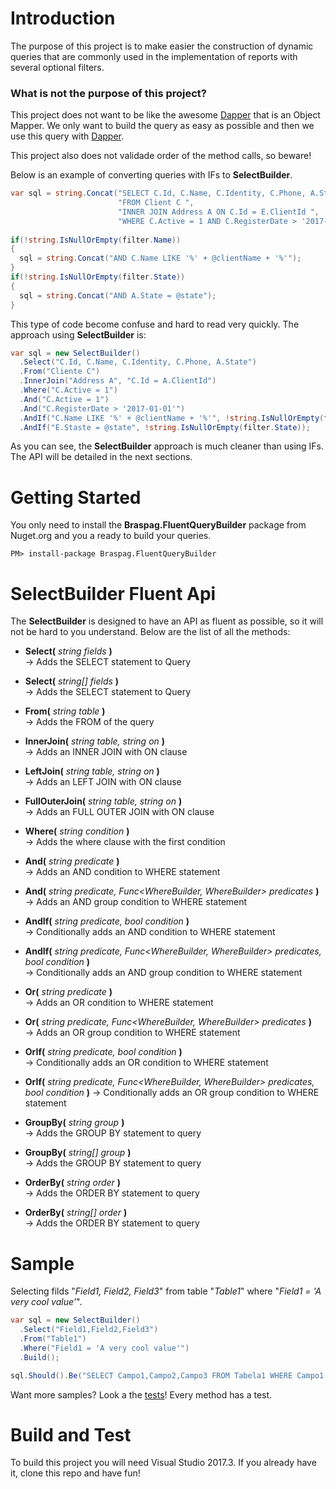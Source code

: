# Introduction 

The purpose of this project is to make easier the construction of dynamic queries that are commonly used in the implementation of reports with several optional filters.

### What is not the purpose of this project?

This project does not want to be like the awesome [Dapper](https://github.com/StackExchange/Dapper) that is an Object Mapper. We only want to build the query as easy as possible and then we use this query with [Dapper](https://github.com/StackExchange/Dapper).

This project also does not validade order of the method calls, so beware!

Below is an example of converting queries with IFs to **SelectBuilder**.

``` csharp
var sql = string.Concat("SELECT C.Id, C.Name, C.Identity, C.Phone, A.State ",
                        "FROM Client C ",
                        "INNER JOIN Address A ON C.Id = E.ClientId ",
                        "WHERE C.Active = 1 AND C.RegisterDate > '2017-01-01'";
                        
if(!string.IsNullOrEmpty(filter.Name))
{
  sql = string.Concat("AND C.Name LIKE '%' + @clientName + '%'");
}
if(!string.IsNullOrEmpty(filter.State))
{
  sql = string.Concat("AND A.State = @state");
}
```
This type of code become confuse and hard to read very quickly. The approach using **SelectBuilder** is:
``` csharp
var sql = new SelectBuilder()
  .Select("C.Id, C.Name, C.Identity, C.Phone, A.State")
  .From("Cliente C")
  .InnerJoin("Address A", "C.Id = A.ClientId")
  .Where("C.Active = 1")
  .And("C.Active = 1")
  .And("C.RegisterDate > '2017-01-01'")
  .AndIf("C.Name LIKE '%' + @clientName + '%'", !string.IsNullOrEmpty(filter.Name))
  .AndIf("E.Staste = @state", !string.IsNullOrEmpty(filter.State));
```
As you can see, the **SelectBuilder** approach is much cleaner than using IFs. The API will be detailed in the next sections.

# Getting Started
You only need to install the **Braspag.FluentQueryBuilder** package from Nuget.org and you a ready to build your queries.
```
PM> install-package Braspag.FluentQueryBuilder
```

# SelectBuilder Fluent Api
The **SelectBuilder** is designed to have an API as fluent as possible, so it will not be hard to you understand. Below are the list of all the methods:

- **Select(** *string fields* **)**   
  &rarr; Adds the SELECT statement to Query

- **Select(** *string[] fields* **)**   
  &rarr; Adds the SELECT statement to Query
  
- **From(** *string table* **)**   
  &rarr; Adds the FROM of the query

- **InnerJoin(** *string table, string on* **)**    
  &rarr; Adds an INNER JOIN with ON clause

- **LeftJoin(** *string table, string on* **)**   
  &rarr; Adds an LEFT JOIN with ON clause

- **FullOuterJoin(** *string table, string on* **)**    
  &rarr; Adds an FULL OUTER JOIN with ON clause

- **Where(** *string condition* **)**    
  &rarr; Adds the where clause with the first condition

- **And(** *string predicate* **)**   
  &rarr;  Adds an AND condition to WHERE statement

- **And(** *string predicate, Func<WhereBuilder, WhereBuilder> predicates* **)**    
  &rarr; Adds an AND group condition to WHERE statement

- **AndIf(** *string predicate, bool condition* **)**    
  &rarr; Conditionally adds an AND condition to WHERE statement

- **AndIf(** *string predicate, Func<WhereBuilder, WhereBuilder> predicates, bool condition* **)**   
  &rarr; Conditionally adds an AND group condition to WHERE statement

- **Or(** *string predicate* **)**    
  &rarr; Adds an OR condition to WHERE statement

- **Or(** *string predicate, Func<WhereBuilder, WhereBuilder> predicates* **)**    
  &rarr; Adds an OR group condition to WHERE statement

- **OrIf(** *string predicate, bool condition* **)**    
  &rarr; Conditionally adds an OR condition to WHERE statement

- **OrIf(** *string predicate, Func<WhereBuilder, WhereBuilder> predicates, bool condition* **)** 
  &rarr; Conditionally adds an OR group condition to WHERE statement

- **GroupBy(** *string group* **)**   
  &rarr; Adds the GROUP BY statement to query

- **GroupBy(** *string[] group* **)**   
  &rarr; Adds the GROUP BY statement to query

- **OrderBy(** *string order* **)**   
  &rarr; Adds the ORDER BY statement to query

- **OrderBy(** *string[] order* **)**   
  &rarr; Adds the ORDER BY statement to query

# Sample

Selecting filds "*Field1, Field2, Field3*" from table "*Table1*" where "*Field1 = 'A very cool value'*".

``` csharp
var sql = new SelectBuilder()
  .Select("Field1,Field2,Field3")
  .From("Table1")
  .Where("Field1 = 'A very cool value'")
  .Build();

sql.Should().Be("SELECT Campo1,Campo2,Campo3 FROM Tabela1 WHERE Campo1 = 'A very cool value'");
```

Want more samples? Look a the [tests](https://github.com/BraspagDevelopers/fluent-query-builder/blob/master/src/Braspag.FluentQueryBuilder.Tests/QueryBuilderTests.cs)! Every method has a test.

# Build and Test
To build this project you will need Visual Studio 2017.3. If you already have it, clone this repo and have fun!